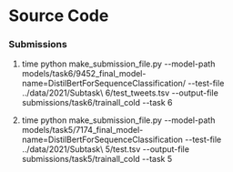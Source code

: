 # Source Code


### Submissions
1. time python make_submission_file.py --model-path models/task6/9452_final_model-name\=DistilBertForSequenceClassification/ --test-file ../data/2021/Subtask\ 6/test_tweets.tsv --output-file submissions/task6/trainall_cold --task 6

1. time python make_submission_file.py --model-path models/task5/7174_final_model-name=DistilBertForSequenceClassification --test-file ../data/2021/Subtask\ 5/test.tsv --output-file submissions/task5/trainall_cold --task 5
